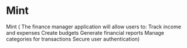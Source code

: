 # Mint
Mint ( The finance manager application will allow users to: Track income and expenses Create budgets Generate financial reports Manage categories for transactions Secure user authentication)
